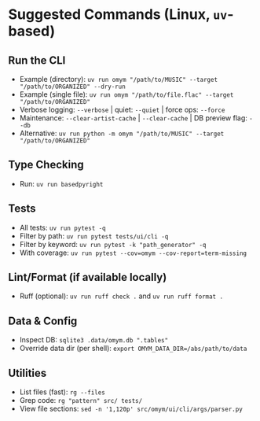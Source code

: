 # Suggested Commands (Linux, `uv`-based)

## Run the CLI
- Example (directory): `uv run omym "/path/to/MUSIC" --target "/path/to/ORGANIZED" --dry-run`
- Example (single file): `uv run omym "/path/to/file.flac" --target "/path/to/ORGANIZED"`
- Verbose logging: `--verbose` | quiet: `--quiet` | force ops: `--force`
- Maintenance: `--clear-artist-cache` | `--clear-cache` | DB preview flag: `--db`
- Alternative: `uv run python -m omym "/path/to/MUSIC" --target "/path/to/ORGANIZED"`

## Type Checking
- Run: `uv run basedpyright`

## Tests
- All tests: `uv run pytest -q`
- Filter by path: `uv run pytest tests/ui/cli -q`
- Filter by keyword: `uv run pytest -k "path_generator" -q`
- With coverage: `uv run pytest --cov=omym --cov-report=term-missing`

## Lint/Format (if available locally)
- Ruff (optional): `uv run ruff check .` and `uv run ruff format .`

## Data & Config
- Inspect DB: `sqlite3 .data/omym.db ".tables"`
- Override data dir (per shell): `export OMYM_DATA_DIR=/abs/path/to/data`

## Utilities
- List files (fast): `rg --files`
- Grep code: `rg "pattern" src/ tests/`
- View file sections: `sed -n '1,120p' src/omym/ui/cli/args/parser.py`
